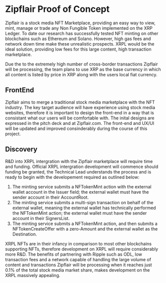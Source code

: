 # Zipflair Proof of Concept
Zipflair is a stock media NFT Marketplace, providing an easy way to view, mint, manage or trade any Non Fungible Token implemented on the XRP Ledger. To date our research has successfully tested NFT minting on other blockchains such as Ethereum and Solano. However, high gas fees and network down time make these unrealistic prospects. XRPL would be the ideal solution, providing low fees for this large content, high transaction marketplace.

Due the to the extremely high number of cross-border transactions Zipflair will be processing, the team plans to use XRP as the base currency in which all content is listed by price in XRP along with the users local fiat currency.

## FrontEnd
Zipflair aims to merge a traditional stock media marketplace with the NFT industry. The key target audience will have experience using stock media websites, therefore it is important to design the front-end in a way that is consistant what our users will be comfortable with. The inital designs are expressed in the pitch deck and at Zipflair.com. The front-end and UX/UI will be updated and improved consinderably during the course of this project.

## Discovery
R&D into XRPL intergration with the Zipflair marketplace will require time and funding. Official XRPL intergration development will commence should funding be granted, the Technical Lead understands the process and is ready to begin with the developement required as outlined below:

1. The minting service submits a NFTokenMint action with the external wallet account in the Issuer field; the external wallet must have the sender account in their AccountRoot.
2. The minting service submits a multi-sign transaction on behalf of the external wallet, meaning the external wallet has technically performed the NFTokenMint action; the external wallet must have the sender account in their SignersList. 
3. The minting service submits a NFTokenMint action, and then submits a NFTokenCreateOffer with a zero-Amount and the external wallet as the Destination.

XRPL NFTs are in their infancy in comparison to most other blockchains supporting NFTs, therefore development on XRPL will require considerably more R&D. The benefits of partnering with Ripple such as ODL, low transaction fees and a network capable of handling the large volume of content and transactions Zipflair will be processing when it reaches just 0.1% of the total stock media market share, makes development on the XRPL massively appealing.
